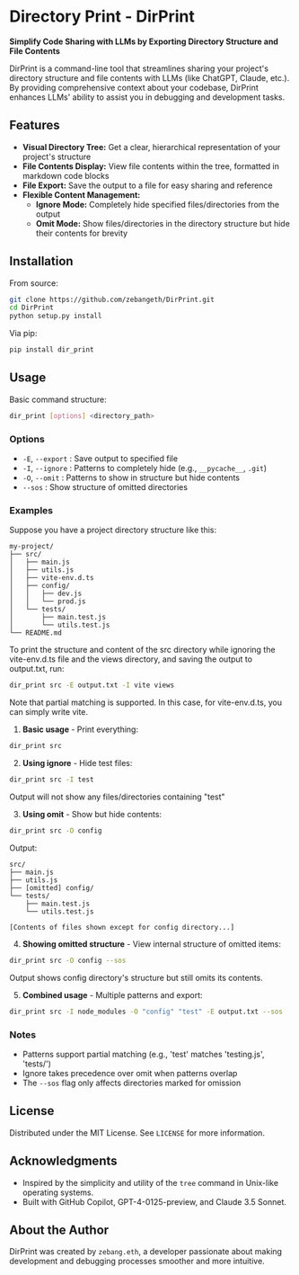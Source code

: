 # Directory Print - DirPrint

**Simplify Code Sharing with LLMs by Exporting Directory Structure and File Contents**

DirPrint is a command-line tool that streamlines sharing your project's directory structure and file contents with LLMs (like ChatGPT, Claude, etc.). By providing comprehensive context about your codebase, DirPrint enhances LLMs' ability to assist you in debugging and development tasks.

## Features

- **Visual Directory Tree:** Get a clear, hierarchical representation of your project's structure
- **File Contents Display:** View file contents within the tree, formatted in markdown code blocks
- **File Export:** Save the output to a file for easy sharing and reference
- **Flexible Content Management:**
  - **Ignore Mode:** Completely hide specified files/directories from the output
  - **Omit Mode:** Show files/directories in the directory structure but hide their contents for brevity

## Installation

From source:
```bash
git clone https://github.com/zebangeth/DirPrint.git
cd DirPrint
python setup.py install
```

Via pip:
```bash
pip install dir_print
```

## Usage

Basic command structure:
```bash
dir_print [options] <directory_path>
```

### Options

- `-E`, `--export` : Save output to specified file
- `-I`, `--ignore` : Patterns to completely hide (e.g., `__pycache__`, `.git`)
- `-O`, `--omit` : Patterns to show in structure but hide contents
- `--sos` : Show structure of omitted directories

### Examples

Suppose you have a project directory structure like this:

```
my-project/
├── src/
│   ├── main.js
│   ├── utils.js
│   ├── vite-env.d.ts
│   ├── config/
│   │   ├── dev.js
│   │   └── prod.js
│   └── tests/
│       ├── main.test.js
│       └── utils.test.js
└── README.md
```
To print the structure and content of the src directory while ignoring the vite-env.d.ts file and the views directory, and saving the output to output.txt, run:

```bash
dir_print src -E output.txt -I vite views
```

Note that partial matching is supported. In this case, for vite-env.d.ts, you can simply write vite.


1. **Basic usage** - Print everything:
```bash
dir_print src
```

2. **Using ignore** - Hide test files:
```bash
dir_print src -I test
```
Output will not show any files/directories containing "test"

3. **Using omit** - Show but hide contents:
```bash
dir_print src -O config
```
Output:
```
src/
├── main.js
├── utils.js
├── [omitted] config/
└── tests/
    ├── main.test.js
    └── utils.test.js

[Contents of files shown except for config directory...]
```

4. **Showing omitted structure** - View internal structure of omitted items:
```bash
dir_print src -O config --sos
```
Output shows config directory's structure but still omits its contents.

5. **Combined usage** - Multiple patterns and export:
```bash
dir_print src -I node_modules -O "config" "test" -E output.txt --sos
```

### Notes
- Patterns support partial matching (e.g., 'test' matches 'testing.js', 'tests/')
- Ignore takes precedence over omit when patterns overlap
- The `--sos` flag only affects directories marked for omission

## License

Distributed under the MIT License. See `LICENSE` for more information.

## Acknowledgments

- Inspired by the simplicity and utility of the `tree` command in Unix-like operating systems.
- Built with GitHub Copilot, GPT-4-0125-preview, and Claude 3.5 Sonnet.

## About the Author

DirPrint was created by `zebang.eth`, a developer passionate about making development and debugging processes smoother and more intuitive. 
